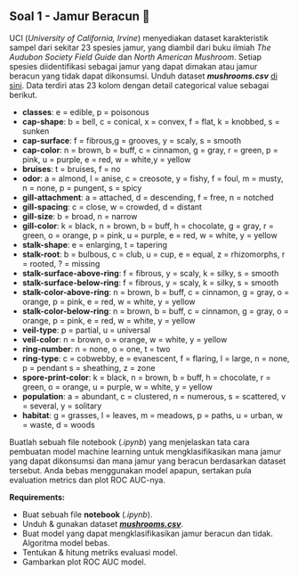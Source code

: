## **Soal 1 - Jamur Beracun 🍄**

UCI (_University of California, Irvine_) menyediakan dataset karakteristik sampel dari sekitar 23 spesies jamur, yang diambil dari buku ilmiah _The Audubon Society Field Guide_ dan _North American Mushroom_. Setiap spesies diidentifikasi sebagai jamur yang dapat dimakan atau jamur beracun yang tidak dapat dikonsumsi. Unduh dataset __*mushrooms.csv*__ [di sini](./datasets/mushrooms.csv). Data terdiri atas 23 kolom dengan detail categorical value sebagai berikut.
- __classes__: e = edible, p = poisonous
- __cap-shape__: b = bell, c = conical, x = convex, f = flat, k = knobbed, s = sunken
- __cap-surface__: f = fibrous,g = grooves, y = scaly, s = smooth
- __cap-color__: n = brown, b = buff, c = cinnamon, g = gray, r = green, p = pink, u = purple, e = red, w = white,y = yellow
- __bruises__: t = bruises, f = no
- __odor__: a = almond, l = anise, c = creosote, y = fishy, f = foul, m = musty, n = none, p = pungent, s = spicy
- __gill-attachment__: a = attached, d = descending, f = free, n = notched
- __gill-spacing__: c = close, w = crowded, d = distant
- __gill-size__: b = broad, n = narrow
- __gill-color__: k = black, n = brown, b = buff, h = chocolate, g = gray, r = green, o = orange, p = pink, u = purple, e = red, w = white, y = yellow
- __stalk-shape__:  e = enlarging, t = tapering
- __stalk-root__: b = bulbous, c = club, u = cup, e = equal, z = rhizomorphs, r = rooted, ? = missing
- __stalk-surface-above-ring__: f = fibrous, y = scaly, k = silky, s = smooth
- __stalk-surface-below-ring__: f = fibrous, y = scaly, k = silky, s = smooth
- __stalk-color-above-ring__: n = brown, b = buff, c = cinnamon, g = gray, o = orange, p = pink, e = red, w = white, y = yellow
- __stalk-color-below-ring__: n = brown, b = buff, c = cinnamon, g = gray, o = orange, p = pink, e = red, w = white, y = yellow
- __veil-type__: p = partial, u = universal
- __veil-color__: n = brown, o = orange, w = white, y = yellow
- __ring-number__: n = none, o = one, t = two
- __ring-type__: c = cobwebby, e = evanescent, f = flaring, l = large, n = none, p = pendant s = sheathing, z = zone
- __spore-print-color__: k = black, n = brown, b = buff, h = chocolate, r = green, o = orange, u = purple, w = white, y = yellow
- __population__: a = abundant, c = clustered, n = numerous, s = scattered, v = several, y = solitary
- __habitat__: g = grasses, l = leaves, m = meadows, p = paths, u = urban, w = waste, d = woods

Buatlah sebuah file notebook (_.ipynb_) yang menjelaskan tata cara pembuatan model machine learning untuk mengklasifikasikan mana jamur yang dapat dikonsumsi dan mana jamur yang beracun berdasarkan dataset tersebut. Anda bebas menggunakan model apapun, sertakan pula evaluation metrics dan plot ROC AUC-nya.

__Requirements:__

- Buat sebuah file __notebook__ (_.ipynb_).
- Unduh & gunakan dataset [__*mushrooms.csv*__](./datasets/mushrooms.csv).
- Buat model yang dapat mengklasifikasikan jamur beracun dan tidak. Algoritma model bebas.
- Tentukan & hitung metriks evaluasi model.
- Gambarkan plot ROC AUC model.
